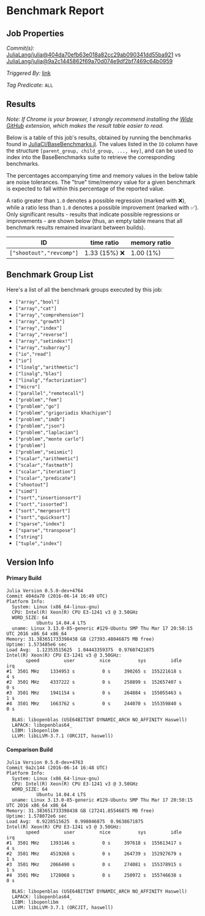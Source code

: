 # Benchmark Report

## Job Properties

*Commit(s):* [JuliaLang/julia@404da70efb63e018a82cc29ab090341dd55ba921](https://github.com/JuliaLang/julia/commit/404da70efb63e018a82cc29ab090341dd55ba921) vs [JuliaLang/julia@9a2c1445862f69a70d074e9df2bf7469c64b0959](https://github.com/JuliaLang/julia/commit/9a2c1445862f69a70d074e9df2bf7469c64b0959)

*Triggered By:* [link](https://github.com/JuliaLang/julia/commit/404da70efb63e018a82cc29ab090341dd55ba921#commitcomment-17864474)

*Tag Predicate:* `ALL`

## Results

*Note: If Chrome is your browser, I strongly recommend installing the [Wide GitHub](https://chrome.google.com/webstore/detail/wide-github/kaalofacklcidaampbokdplbklpeldpj?hl=en)
extension, which makes the result table easier to read.*

Below is a table of this job's results, obtained by running the benchmarks found in
[JuliaCI/BaseBenchmarks.jl](https://github.com/JuliaCI/BaseBenchmarks.jl). The values
listed in the `ID` column have the structure `[parent_group, child_group, ..., key]`,
and can be used to index into the BaseBenchmarks suite to retrieve the corresponding
benchmarks.

The percentages accompanying time and memory values in the below table are noise tolerances. The "true"
time/memory value for a given benchmark is expected to fall within this percentage of the reported value.

A ratio greater than `1.0` denotes a possible regression (marked with :x:), while a ratio less
than `1.0` denotes a possible improvement (marked with :white_check_mark:). Only significant results - results
that indicate possible regressions or improvements - are shown below (thus, an empty table means that all
benchmark results remained invariant between builds).

| ID | time ratio | memory ratio |
|----|------------|--------------|
| `["shootout","revcomp"]` | 1.33 (15%) :x: | 1.00 (1%)  |

## Benchmark Group List

Here's a list of all the benchmark groups executed by this job:

- `["array","bool"]`
- `["array","cat"]`
- `["array","comprehension"]`
- `["array","growth"]`
- `["array","index"]`
- `["array","reverse"]`
- `["array","setindex!"]`
- `["array","subarray"]`
- `["io","read"]`
- `["io"]`
- `["linalg","arithmetic"]`
- `["linalg","blas"]`
- `["linalg","factorization"]`
- `["micro"]`
- `["parallel","remotecall"]`
- `["problem","fem"]`
- `["problem","go"]`
- `["problem","grigoriadis khachiyan"]`
- `["problem","imdb"]`
- `["problem","json"]`
- `["problem","laplacian"]`
- `["problem","monte carlo"]`
- `["problem"]`
- `["problem","seismic"]`
- `["scalar","arithmetic"]`
- `["scalar","fastmath"]`
- `["scalar","iteration"]`
- `["scalar","predicate"]`
- `["shootout"]`
- `["simd"]`
- `["sort","insertionsort"]`
- `["sort","issorted"]`
- `["sort","mergesort"]`
- `["sort","quicksort"]`
- `["sparse","index"]`
- `["sparse","transpose"]`
- `["string"]`
- `["tuple","index"]`

## Version Info

#### Primary Build

```
Julia Version 0.5.0-dev+4764
Commit 404da70 (2016-06-14 16:49 UTC)
Platform Info:
  System: Linux (x86_64-linux-gnu)
  CPU: Intel(R) Xeon(R) CPU E3-1241 v3 @ 3.50GHz
  WORD_SIZE: 64
           Ubuntu 14.04.4 LTS
  uname: Linux 3.13.0-85-generic #129-Ubuntu SMP Thu Mar 17 20:50:15 UTC 2016 x86_64 x86_64
Memory: 31.383651733398438 GB (27393.48046875 MB free)
Uptime: 1.573485e6 sec
Load Avg:  1.12353515625  1.04443359375  0.97607421875
Intel(R) Xeon(R) CPU E3-1241 v3 @ 3.50GHz: 
       speed         user         nice          sys         idle          irq
#1  3501 MHz    1334953 s          0 s     390265 s  155221618 s          4 s
#2  3501 MHz    4337222 s          0 s     258899 s  152657407 s          0 s
#3  3501 MHz    1941154 s          0 s     264884 s  155055463 s          1 s
#4  3501 MHz    1663762 s          0 s     244070 s  155359840 s          0 s

  BLAS: libopenblas (USE64BITINT DYNAMIC_ARCH NO_AFFINITY Haswell)
  LAPACK: libopenblas64_
  LIBM: libopenlibm
  LLVM: libLLVM-3.7.1 (ORCJIT, haswell)

```

#### Comparison Build

```
Julia Version 0.5.0-dev+4763
Commit 9a2c144 (2016-06-14 16:48 UTC)
Platform Info:
  System: Linux (x86_64-linux-gnu)
  CPU: Intel(R) Xeon(R) CPU E3-1241 v3 @ 3.50GHz
  WORD_SIZE: 64
           Ubuntu 14.04.4 LTS
  uname: Linux 3.13.0-85-generic #129-Ubuntu SMP Thu Mar 17 20:50:15 UTC 2016 x86_64 x86_64
Memory: 31.383651733398438 GB (27241.85546875 MB free)
Uptime: 1.578072e6 sec
Load Avg:  0.9228515625  0.998046875  0.9638671875
Intel(R) Xeon(R) CPU E3-1241 v3 @ 3.50GHz: 
       speed         user         nice          sys         idle          irq
#1  3501 MHz    1393146 s          0 s     397618 s  155613417 s          4 s
#2  3501 MHz    4519268 s          0 s     264739 s  152927679 s          1 s
#3  3501 MHz    2066490 s          0 s     274081 s  155378915 s          1 s
#4  3501 MHz    1728068 s          0 s     250972 s  155746638 s          0 s

  BLAS: libopenblas (USE64BITINT DYNAMIC_ARCH NO_AFFINITY Haswell)
  LAPACK: libopenblas64_
  LIBM: libopenlibm
  LLVM: libLLVM-3.7.1 (ORCJIT, haswell)

```

